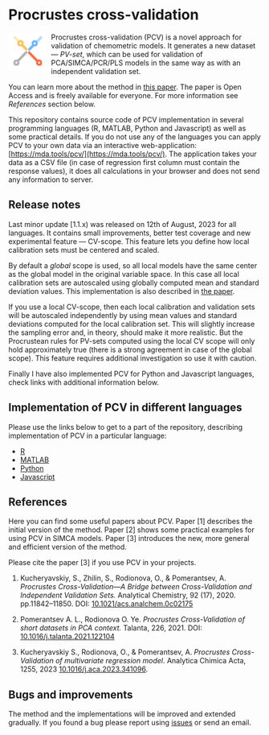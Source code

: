 # Procrustes cross-validation

<img src="logo.png" width="75" height="75" align="left" style="float:left;padding-right:10px;">Procrustes cross-validation (PCV) is a novel approach for validation of chemometric models. It generates a new dataset — *PV-set*, which can be used for validation of PCA/SIMCA/PCR/PLS models in the same way as with an independent validation set.

You can learn more about the method in [this paper](https://doi.org/10.1016/j.aca.2023.341096). The paper is Open Access and is freely available for everyone. For more information see *References* section below.

This repository contains source code of PCV implementation in several programming languages (R, MATLAB, Python and Javascript) as well as some practical details. If you do not use any of the languages you can apply PCV to your own data via an interactive web-application: [https://mda.tools/pcv/](https://mda.tools/pcv/). The application takes your data as a CSV file (in case of regression first column must contain the response values), it does all calculations in your browser and does not send any information to server.

## Release notes

Last minor update [1.1.x) was released on 12th of August, 2023 for all languages. It contains small improvements, better test coverage and new experimental feature — CV-scope. This feature lets you define how local calibration sets must be centered and scaled.

By default a *global* scope is used, so all local models have the same center as the global model in the original variable space. In this case all local calibration sets are autoscaled using globally computed mean and standard deviation values. This implementation is also described in [the paper](https://doi.org/10.1016/j.aca.2023.341096).

If you use a local CV-scope, then each local calibration and validation sets will be autoscaled independently by using mean values and standard deviations computed for the local calibration set. This will slightly increase the sampling error and, in theory, should make it more realistic. But the Procrustean rules for PV-sets computed using the local CV scope will only hold approximately true (there is a strong agreement in case of the global scope). This feature requires additional investigation so use it with caution.

Finally I have also implemented PCV for Python and Javascript languages, check links with additional information below.


## Implementation of PCV in different languages

Please use the links below to get to a part of the repository, describing implementation of PCV in a particular language:

* [R](R/README.md)
* [MATLAB](MATLAB/README.md)
* [Python](Python/README.md)
* [Javascript](Javascript/README.md)


## References

Here you can find some useful papers about PCV. Paper [1] describes the initial version of the method. Paper [2] shows some practical examples for using PCV in SIMCA models. Paper [3] introduces the new, more general and efficient version of the method.

Please cite the paper [3] if you use PCV in your projects.

1. Kucheryavskiy, S., Zhilin, S., Rodionova, O., & Pomerantsev, A. *Procrustes Cross-Validation—A Bridge between Cross-Validation and Independent Validation Sets.* Analytical Chemistry,  92 (17), 2020. pp.11842–11850. DOI: [10.1021/acs.analchem.0c02175](https://doi.org/10.1021/acs.analchem.0c02175)

2. Pomerantsev A. L., Rodionova O. Ye. *Procrustes Cross-Validation of short datasets in PCA context.* Talanta, 226, 2021. DOI: [10.1016/j.talanta.2021.122104](https://doi.org/10.1016/j.talanta.2021.122104)

3. Kucheryavskiy S., Rodionova, O., & Pomerantsev, A. *Procrustes Cross-Validation of multivariate regression model*. Analytica Chimica Acta, 1255, 2023 [10.1016/j.aca.2023.341096](https://doi.org/10.1016/j.aca.2023.341096).


## Bugs and improvements

The method and the implementations will be improved and extended gradually. If you found a bug please report using [issues](https://github.com/svkucheryavski/pcv/issues) or send an email.


